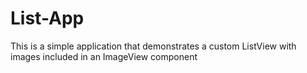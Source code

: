 # List-App
This is a simple application that demonstrates a custom ListView with images included in an ImageView component
